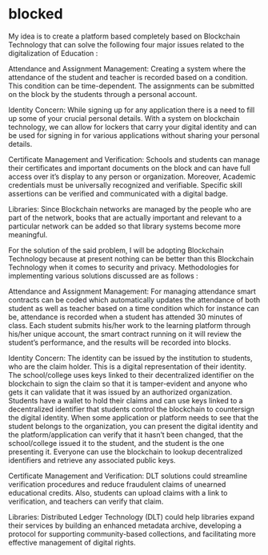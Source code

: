 # blocked
My idea is to create a platform based completely based on Blockchain Technology that can solve the following four major issues related to the digitalization of Education :

Attendance and Assignment Management: Creating a system where the attendance of the student and teacher is recorded based on a condition. This condition can be time-dependent. The assignments can be submitted on the block by the students through a personal account. 

Identity Concern: While signing up for any application there is a need to fill up some of your crucial personal details. With a system on blockchain technology, we can allow for lockers that carry your digital identity and can be used for signing in for various applications without sharing your personal details. 

Certificate Management and Verification: Schools and students can manage their certificates and important documents on the block and can have full access over it’s display to any person or organization. Moreover, Academic credentials must be universally recognized and verifiable. Specific skill assertions can be verified and communicated with a digital badge.

Libraries: Since Blockchain networks are managed by the people who are part of the network, books that are actually important and relevant to a particular network can be added so that library systems become more meaningful.   


For the solution of the said problem, I will be adopting Blockchain Technology because at present nothing can be better than this Blockchain Technology when it comes to security and privacy. 
Methodologies for implementing various solutions discussed are as follows :  

Attendance and Assignment Management: For managing attendance smart contracts can be coded which automatically updates the attendance of both student as well as teacher based on a time condition which for instance can be, attendance is recorded when a student has attended 30 minutes of class. Each student submits his/her work to the learning platform through his/her unique account, the smart contract running on it will review the student’s performance, and the results will be recorded into blocks. 

Identity Concern: The identity can be issued by the institution to students, who are the claim holder. This is a digital representation of their identity. The school/college uses keys linked to their decentralized identifier on the blockchain to sign the claim so that it is tamper-evident and anyone who gets it can validate that it was issued by an authorized organization. Students have a wallet to hold their claims and can use keys linked to a decentralized identifier that students control the blockchain to countersign the digital identity. When some application or platform needs to see that the student belongs to the organization, you can present the digital identity and the platform/application can verify that it hasn’t been changed, that the school/college issued it to the student, and the student is the one presenting it. Everyone can use the blockchain to lookup decentralized identifiers and retrieve any associated public keys. 

Certificate Management and Verification:  DLT solutions could streamline verification procedures and reduce fraudulent claims of unearned educational credits. Also, students can upload claims with a link to verification, and teachers can verify that claim. 

Libraries: Distributed Ledger Technology (DLT) could help libraries expand their services by building an enhanced metadata archive, developing a protocol for supporting community-based collections, and facilitating more effective management of digital rights.
